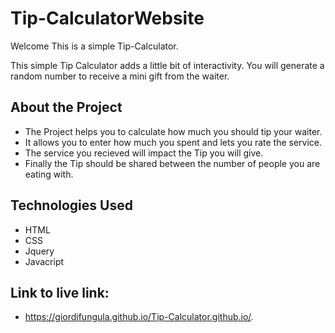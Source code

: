 # Tip-CalculatorWebsite
Welcome This is a simple Tip-Calculator.

This simple Tip Calculator adds a little bit of interactivity. You will generate a random number to receive a mini gift from the waiter.

## About the Project 
 - The Project helps you to calculate how much you should tip your waiter.
 - It allows you to enter how much you spent and lets you rate the service.
 - The service you recieved will impact the Tip you will give.
 - Finally the Tip should be shared between the number of people you are eating with.
 
 ## Technologies Used
  - HTML
  - CSS
  - Jquery
  - Javacript
 
 ## Link to live link:
  - https://giordifungula.github.io/Tip-Calculator.github.io/.
